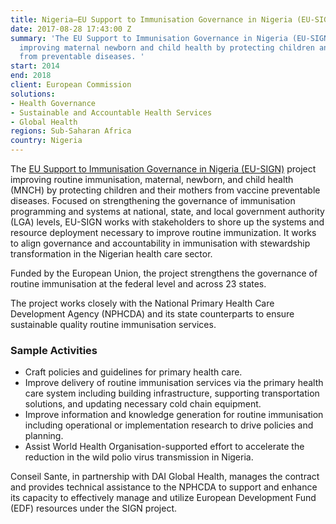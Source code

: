 ```yaml
---
title: Nigeria—EU Support to Immunisation Governance in Nigeria (EU-SIGN)
date: 2017-08-28 17:43:00 Z
summary: 'The EU Support to Immunisation Governance in Nigeria (EU-SIGN) project is
  improving maternal newborn and child health by protecting children and their mothers
  from preventable diseases. '
start: 2014
end: 2018
client: European Commission
solutions:
- Health Governance
- Sustainable and Accountable Health Services
- Global Health
regions: Sub-Saharan Africa
country: Nigeria
---
```


The [EU Support to Immunisation Governance in Nigeria (EU-SIGN)](https://eu-sign.org/) project improving routine immunisation, maternal, newborn, and child health (MNCH) by protecting children and their mothers from vaccine preventable diseases. Focused on strengthening the governance of immunisation programming and systems at national, state, and local government authority (LGA) levels, EU-SIGN works with stakeholders to shore up the systems and resource deployment necessary to improve routine immunization. It works to align governance and accountability in immunisation with stewardship transformation in the Nigerian health care sector.

Funded by the European Union, the project strengthens the governance of routine immunisation at the federal level and across 23 states.

The project works closely with the National Primary Health Care Development Agency (NPHCDA) and its state counterparts to ensure sustainable quality routine immunisation services.

### Sample Activities

* Craft policies and guidelines for primary health care.
* Improve delivery of routine immunisation services via the primary health care system including building infrastructure, supporting transportation solutions, and updating necessary cold chain equipment.
* Improve information and knowledge generation for routine immunisation including operational or implementation research to drive policies and planning.
* Assist World Health Organisation-supported effort to accelerate the reduction in the wild polio virus transmission in Nigeria. 

Conseil Sante, in partnership with DAI Global Health, manages the contract and provides technical assistance to the NPHCDA to support and enhance its capacity to effectively manage and utilize European Development Fund (EDF) resources under the SIGN project. 